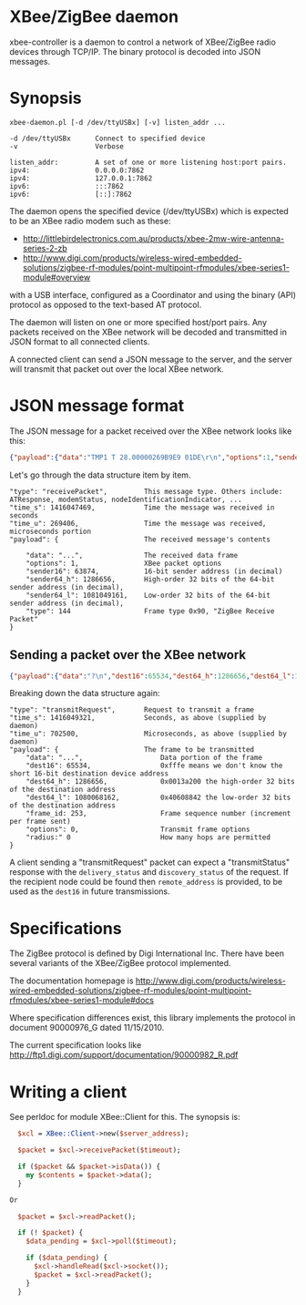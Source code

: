 # XBee/ZigBee daemon

xbee-controller is a daemon to control a network of XBee/ZigBee radio devices
through TCP/IP. The binary protocol is decoded into JSON messages.

# Synopsis

    xbee-daemon.pl [-d /dev/ttyUSBx] [-v] listen_addr ...

    -d /dev/ttyUSBx      Connect to specified device
	-v                   Verbose

	listen_addr:         A set of one or more listening host:port pairs.
	ipv4:                0.0.0.0:7862
	ipv4:                127.0.0.1:7862
	ipv6:                :::7862
	ipv6:                [::]:7862

The daemon opens the specified device (/dev/ttyUSBx) which is expected to
be an XBee radio modem such as these:

  * http://littlebirdelectronics.com.au/products/xbee-2mw-wire-antenna-series-2-zb
  * http://www.digi.com/products/wireless-wired-embedded-solutions/zigbee-rf-modules/point-multipoint-rfmodules/xbee-series1-module#overview

with a USB interface, configured as a Coordinator and
using the binary (API) protocol as opposed to the text-based AT protocol.

The daemon will listen on one or more specified host/port pairs. Any packets
received on the XBee network will be decoded and transmitted in JSON format
to all connected clients.

A connected client can send a JSON message to the server, and the server will
transmit that packet out over the local XBee network.

# JSON message format

The JSON message for a packet received over the XBee network looks like this:

```json
{"payload":{"data":"TMP1 T 28.00000269B9E9 01DE\r\n","options":1,"sender16":63874,"sender64_h":1286656,"sender64_l":1081049161,"type":144},"time_s":1416047469,"time_u":269406,"type":"receivePacket"}
```

Let's go through the data structure item by item.

	"type": "receivePacket",         This message type. Others include: ATResponse, modemStatus, nodeIdentificationIndicator, ...
	"time_s": 1416047469,            Time the message was received in seconds
	"time_u": 269406,                Time the message was received, microseconds portion
	"payload": {                     The received message's contents

		"data": "...",               The received data frame
		"options": 1,                XBee packet options
		"sender16": 63874,           16-bit sender address (in decimal)
		"sender64_h": 1286656,       High-order 32 bits of the 64-bit sender address (in decimal),
		"sender64_l": 1081049161,    Low-order 32 bits of the 64-bit sender address (in decimal),
		"type": 144                  Frame type 0x90, "ZigBee Receive Packet"
	}

## Sending a packet over the XBee network

```json
{"payload":{"data":"?\n","dest16":65534,"dest64_h":1286656,"dest64_l":1080068162,"frame_id":253,"options":0,"radius":0},"time_s":1416049321,"time_u":702500,"type":"transmitRequest"}
```

Breaking down the data structure again:

	"type": "transmitRequest",       Request to transmit a frame
	"time_s": 1416049321,            Seconds, as above (supplied by daemon)
	"time_u": 702500,                Microseconds, as above (supplied by daemon)
	"payload": {                     The frame to be transmitted
		"data": "...",                   Data portion of the frame
		"dest16": 65534,                 0xfffe means we don't know the short 16-bit destination device address
		"dest64_h": 1286656,             0x0013a200 the high-order 32 bits of the destination address
		"dest64_l": 1080068162,          0x40608842 the low-order 32 bits of the destination address
		"frame_id: 253,                  Frame sequence number (increment per frame sent)
		"options": 0,                    Transmit frame options
		"radius:" 0                      How many hops are permitted
	}

A client sending a "transmitRequest" packet can expect a "transmitStatus" response
with the `delivery_status` and `discovery_status` of the request. If the recipient node
could be found then `remote_address` is provided, to be used as the `dest16` in
future transmissions.

# Specifications

The ZigBee protocol is defined by Digi International Inc. There have been several variants
of the XBee/ZigBee protocol implemented.

The documentation homepage is http://www.digi.com/products/wireless-wired-embedded-solutions/zigbee-rf-modules/point-multipoint-rfmodules/xbee-series1-module#docs

Where specification differences exist, this library implements the protocol in document
90000976_G dated 11/15/2010.

The current specification looks like http://ftp1.digi.com/support/documentation/90000982_R.pdf

# Writing a client

See perldoc for module XBee::Client for this. The synopsis is:

```perl
  $xcl = XBee::Client->new($server_address);

  $packet = $xcl->receivePacket($timeout);

  if ($packet && $packet->isData()) {
    my $contents = $packet->data();
  }

Or

  $packet = $xcl->readPacket();

  if (! $packet) {
    $data_pending = $xcl->poll($timeout);

    if ($data_pending) {
      $xcl->handleRead($xcl->socket());
      $packet = $xcl->readPacket();
    }
  }
```
